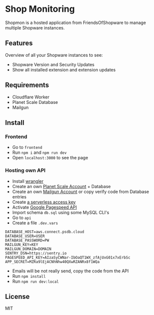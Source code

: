 # Shop Monitoring

Shopmon is a hosted application from FriendsOfShopware to manage multiple Shopware instances.

## Features

Overview of all your Shopware instances to see:

- Shopware Version and Security Updates
- Show all installed extension and extension updates

## Requirements

- Cloudflare Worker
- Planet Scale Database
- Mailgun

## Install

### Frontend

- Go to `frontend`
- Run  `npm i` and `npm run dev`
- Open `localhost:3000` to see the page

### Hosting own API

- Install [wrangler](https://developers.cloudflare.com/workers/wrangler/get-started/)
- Create an own [Planet Scale Account](https://auth.planetscale.com/sign-up) + Database
- Create an own [Mailgun Account](https://signup.mailgun.com/new/signup) or copy verify code from Database entries
- Create [a serverless access key](https://planetscale.com/blog/introducing-the-planetscale-serverless-driver-for-javascript)
- Activate [Google Pagespeed API](https://developers.google.com/speed/docs/insights/v5/get-started)
- Import schema `db.sql` using some MySQL CLI's
- Go to `api`
- Create a file `.dev.vars`

```text
DATABASE_HOST=aws.connect.psdb.cloud
DATABASE_USER=USER
DATABASE_PASSWORD=PW
MAILGUN_KEY=KEY
MAILGUN_DOMAIN=DOMAIN
SENTRY_DSN=https://sentry.io
PAGESPEED_API_KEY=AIzaSyCWNar-IbOaQT1WX_zfAjUxG01x7xErbSc
APP_SECRET=MZRa9lEjACNhNhw40QXwRZANRx8f1WQa
```
- Emails will be not really send, copy the code from the API
- Run `npm install`
- Run `npm run dev:local`


## License

MIT
